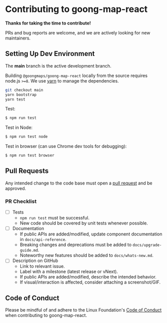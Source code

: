 # Contributing to goong-map-react

**Thanks for taking the time to contribute!**

PRs and bug reports are welcome, and we are actively looking for new maintainers.

## Setting Up Dev Environment

The **main** branch is the active development branch.

Building `@goongmaps/goong-map-react` locally from the source requires node.js `>=8`.
We use [yarn](https://yarnpkg.com/en/docs/install) to manage the dependencies.

```bash
git checkout main
yarn bootstrap
yarn test
```

Test:

```bash
$ npm run test
```

Test in Node:

```bash
$ npm run test node
```

Test in browser (can use Chrome dev tools for debugging):

```bash
$ npm run test browser
```

## Pull Requests

Any intended change to the code base must open a [pull request](https://help.github.com/articles/creating-a-pull-request/) and be approved. 

### PR Checklist

- [ ] Tests
  + `npm run test` must be successful.
  + New code should be covered by unit tests whenever possible.
- [ ] Documentation
  + If public APIs are added/modified, update component documentation in `docs/api-reference`.
  + Breaking changes and deprecations must be added to `docs/upgrade-guide.md`.
  + Noteworthy new features should be added to `docs/whats-new.md`.
- [ ] Description on GitHub
  + Link to relevant issue.
  + Label with a milestone (latest release or vNext).
  + If public APIs are added/modified, describe the intended behavior.
  + If visual/interaction is affected, consider attaching a screenshot/GIF.

## Code of Conduct

Please be mindful of and adhere to the Linux Foundation's [Code of Conduct](https://lfprojects.org/policies/code-of-conduct/) when contributing to goong-map-react.
